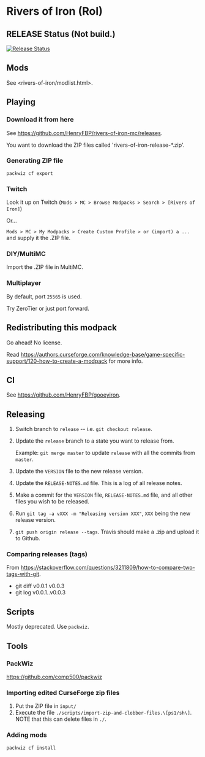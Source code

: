 # Rivers of Iron (RoI)

## RELEASE Status (Not build.)

[![Release Status](https://travis-ci.com/HenryFBP/rivers-of-iron-mc.svg?branch=master)](https://travis-ci.com/HenryFBP/rivers-of-iron-mc)

## Mods

See <rivers-of-iron/modlist.html>.

## Playing

### Download it from here

See <https://github.com/HenryFBP/rivers-of-iron-mc/releases>.

You want to download the ZIP files called 'rivers-of-iron-release-*.zip'.

### Generating ZIP file

    packwiz cf export

### Twitch

Look it up on Twitch (`Mods > MC > Browse Modpacks > Search > [Rivers of Iron]`)

Or...

`Mods > MC > My Modpacks > Create Custom Profile > or (import) a ...` and supply it the .ZIP file.

### DIY/MultiMC

Import the .ZIP file in MultiMC.

### Multiplayer

By default, port `25565` is used.

Try ZeroTier or just port forward.

## Redistributing this modpack

Go ahead! No license.

Read <https://authors.curseforge.com/knowledge-base/game-specific-support/120-how-to-create-a-modpack> for more info.

## CI

See <https://github.com/HenryFBP/gooeyiron>.

## Releasing

1.  Switch branch to `release` -- i.e. `git checkout release`.
2.  Update the `release` branch to a state you want to release from.

    Example: `git merge master` to update `release` with all the commits from `master`.

3.  Update the `VERSION` file to the new release version.
4.  Update the `RELEASE-NOTES.md` file. This is a log of all release notes.
5.  Make a commit for the `VERSION` file, `RELEASE-NOTES.md` file, and all other files you wish to be released.
6.  Run `git tag -a vXXX -m "Releasing version XXX"`, `XXX` being the new release version.
7.  `git push origin release --tags`. Travis should make a .zip and upload it to Github.

### Comparing releases (tags)

From <https://stackoverflow.com/questions/3211809/how-to-compare-two-tags-with-git>.

- git diff v0.0.1 v0.0.3
- git log v0.0.1..v0.0.3

## Scripts

Mostly deprecated. Use `packwiz`.

## Tools

### PackWiz

<https://github.com/comp500/packwiz>

### Importing edited CurseForge zip files 

1. Put the ZIP file in `input/`
2. Execute the file `./scripts/import-zip-and-clobber-files.\[ps1/sh\]`. NOTE that this can delete files in `./`.

### Adding mods

    packwiz cf install